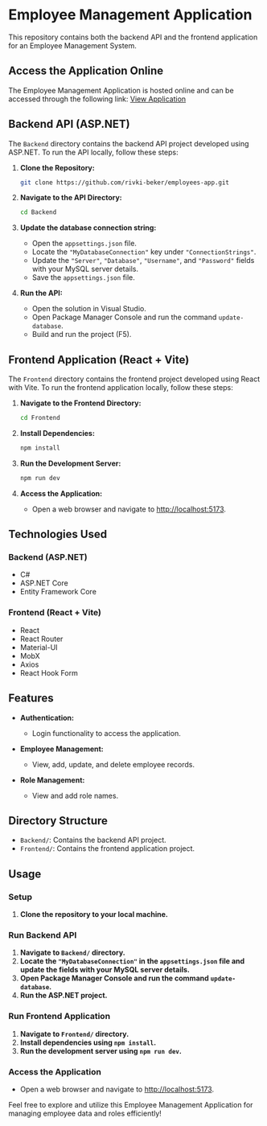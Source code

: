 # Employee Management Application

This repository contains both the backend API and the frontend application for an Employee Management System.

## Access the Application Online

The Employee Management Application is hosted online and can be accessed through the following link: [View Application](https://employees-app-kkdt.onrender.com/)

## Backend API (ASP.NET)

The `Backend` directory contains the backend API project developed using ASP.NET. To run the API locally, follow these steps:

1. **Clone the Repository:**

   ```bash
   git clone https://github.com/rivki-beker/employees-app.git
   ```

2. **Navigate to the API Directory:**

   ```bash
   cd Backend
   ```

3. **Update the database connection string:**

   - Open the `appsettings.json` file.
   - Locate the `"MyDatabaseConnection"` key under `"ConnectionStrings"`.
   - Update the `"Server"`, `"Database"`, `"Username"`, and `"Password"` fields with your MySQL server details.
   - Save the `appsettings.json` file.

4. **Run the API:**
   - Open the solution in Visual Studio.
   - Open Package Manager Console and run the command `update-database`.
   - Build and run the project (F5).

## Frontend Application (React + Vite)

The `Frontend` directory contains the frontend project developed using React with Vite. To run the frontend application locally, follow these steps:

1. **Navigate to the Frontend Directory:**

   ```bash
   cd Frontend
   ```

2. **Install Dependencies:**

   ```bash
   npm install
   ```

3. **Run the Development Server:**

   ```bash
   npm run dev
   ```

4. **Access the Application:**
   - Open a web browser and navigate to [http://localhost:5173](http://localhost:5173).

## Technologies Used

### Backend (ASP.NET)

- C#
- ASP.NET Core
- Entity Framework Core

### Frontend (React + Vite)

- React
- React Router
- Material-UI
- MobX
- Axios
- React Hook Form

## Features

- **Authentication:**

  - Login functionality to access the application.

- **Employee Management:**

  - View, add, update, and delete employee records.

- **Role Management:**
  - View and add role names.

## Directory Structure

- `Backend/`: Contains the backend API project.
- `Frontend/`: Contains the frontend application project.

## Usage

### Setup

1. **Clone the repository to your local machine.**

### Run Backend API

1. **Navigate to `Backend/` directory.**
2. **Locate the `"MyDatabaseConnection"` in the `appsettings.json` file and update the fields with your MySQL server details.**
3. **Open Package Manager Console and run the command `update-database`.**
4. **Run the ASP.NET project.**

### Run Frontend Application

1. **Navigate to `Frontend/` directory.**
2. **Install dependencies using `npm install`.**
3. **Run the development server using `npm run dev`.**

### Access the Application

- Open a web browser and navigate to [http://localhost:5173](http://localhost:5173).

Feel free to explore and utilize this Employee Management Application for managing employee data and roles efficiently!
